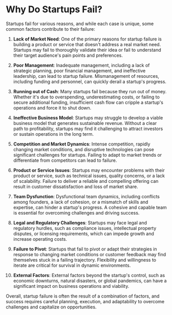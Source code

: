 # Why Do Startups Fail?

Startups fail for various reasons, and while each case is unique, some common factors contribute to their failure:

1. **Lack of Market Need**: One of the primary reasons for startup failure is building a product or service that doesn't address a real market need. Startups may fail to thoroughly validate their idea or fail to understand their target audience's pain points and preferences.

2. **Poor Management**: Inadequate management, including a lack of strategic planning, poor financial management, and ineffective leadership, can lead to startup failure. Mismanagement of resources, including funding and personnel, can quickly derail a startup's progress.

3. **Running out of Cash**: Many startups fail because they run out of money. Whether it's due to overspending, underestimating costs, or failing to secure additional funding, insufficient cash flow can cripple a startup's operations and force it to shut down.

4. **Ineffective Business Model**: Startups may struggle to develop a viable business model that generates sustainable revenue. Without a clear path to profitability, startups may find it challenging to attract investors or sustain operations in the long term.

5. **Competition and Market Dynamics**: Intense competition, rapidly changing market conditions, and disruptive technologies can pose significant challenges for startups. Failing to adapt to market trends or differentiate from competitors can lead to failure.

6. **Product or Service Issues**: Startups may encounter problems with their product or service, such as technical issues, quality concerns, or a lack of scalability. Failure to deliver a reliable and compelling offering can result in customer dissatisfaction and loss of market share.

7. **Team Dysfunction**: Dysfunctional team dynamics, including conflicts among founders, a lack of cohesion, or a mismatch of skills and expertise, can hinder a startup's progress. A cohesive and capable team is essential for overcoming challenges and driving success.

8. **Legal and Regulatory Challenges**: Startups may face legal and regulatory hurdles, such as compliance issues, intellectual property disputes, or licensing requirements, which can impede growth and increase operating costs.

9. **Failure to Pivot**: Startups that fail to pivot or adapt their strategies in response to changing market conditions or customer feedback may find themselves stuck in a failing trajectory. Flexibility and willingness to iterate are critical for survival in dynamic environments.

10. **External Factors**: External factors beyond the startup's control, such as economic downturns, natural disasters, or global pandemics, can have a significant impact on business operations and viability.

Overall, startup failure is often the result of a combination of factors, and success requires careful planning, execution, and adaptability to overcome challenges and capitalize on opportunities.
